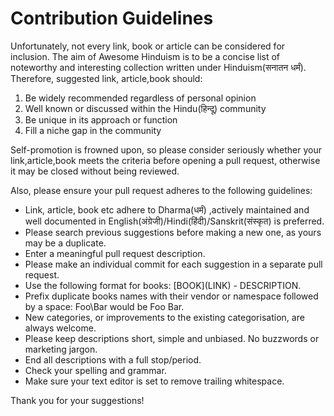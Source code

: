# Contribution Guidelines
Unfortunately, not every link, book or article can be considered for inclusion. The aim of Awesome Hinduism is to be a concise list of noteworthy and interesting collection written under Hinduism(सनातन धर्मं). Therefore, suggested link, article,book should:

1. Be widely recommended regardless of personal opinion
2. Well known or discussed within the Hindu(हिन्दू) community
3. Be unique in its approach or function
4. Fill a niche gap in the community

Self-promotion is frowned upon, so please consider seriously whether your link,article,book meets the criteria before opening a pull request, otherwise it may be closed without being reviewed.

Also, please ensure your pull request adheres to the following guidelines:

* Link, article, book etc adhere to Dharma(धर्मं) ,actively maintained and well documented in English(अंग्रेजी)/Hindi(हिंदी)/Sanskrit(संस्कृत) is preferred.
* Please search previous suggestions before making a new one, as yours may be a duplicate.
* Enter a meaningful pull request description.
* Please make an individual commit for each suggestion in a separate pull request.
* Use the following format for books: \[BOOK\]\(LINK\) - DESCRIPTION.
* Prefix duplicate books names with their vendor or namespace followed by a space: Foo\Bar would be Foo Bar.
* New categories, or improvements to the existing categorisation, are always welcome.
* Please keep descriptions short, simple and unbiased. No buzzwords or marketing jargon.
* End all descriptions with a full stop/period.
* Check your spelling and grammar.
* Make sure your text editor is set to remove trailing whitespace.

Thank you for your suggestions!